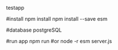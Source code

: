 testapp

#install
npm install
npm install --save esm

#database
postgreSQL

#run app 
npm run
#or
node -r esm server.js





